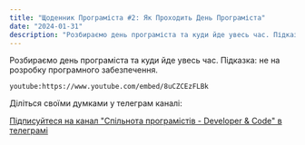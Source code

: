 ```yaml
---
title: "Щоденник Програміста #2: Як Проходить День Програміста"
date: "2024-01-31"
description: "Розбираємо день програміста та куди йде увесь час. Підказка: не на розробку програмного забезпечення."
---
```


Розбираємо день програміста та куди йде увесь час. Підказка: не на розробку програмного забезпечення.

`youtube:https://www.youtube.com/embed/8uCZCEzFLBk`

Діліться своїми думками у телеграм каналі:

[Підписуйтеся на канал "Спільнота програмістів - Developer & Code" в телеграмі](https://t.me/developerandcode)
